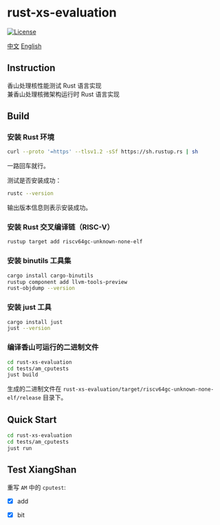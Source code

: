 # **rust-xs-evaluation**
[![License](https://img.shields.io/badge/license-MIT-blue.svg)](LICENSE)

[中文](./README.md) [English](./README_en.md)  

## Instruction
香山处理核性能测试 Rust 语言实现  
兼香山处理核微架构运行时 Rust 语言实现  

## Build
### 安装 Rust 环境
```bash
curl --proto '=https' --tlsv1.2 -sSf https://sh.rustup.rs | sh
```
一路回车就行。  

测试是否安装成功：  
```bash
rustc --version
```
输出版本信息则表示安装成功。  

### 安装 Rust 交叉编译链（RISC-V）
```bash
rustup target add riscv64gc-unknown-none-elf
```

### 安装 binutils 工具集
```bash
cargo install cargo-binutils
rustup component add llvm-tools-preview
rust-objdump --version
```

### 安装 just 工具
```bash
cargo install just
just --version
```

### 编译香山可运行的二进制文件
```bash
cd rust-xs-evaluation
cd tests/am_cputests
just build
```
生成的二进制文件在 `rust-xs-evaluation/target/riscv64gc-unknown-none-elf/release` 目录下。  

## Quick Start
```bash
cd rust-xs-evaluation
cd tests/am_cputests
just run
```

## Test XiangShan
重写 `AM` 中的 `cputest`:  
- [x] add
- [x] bit


